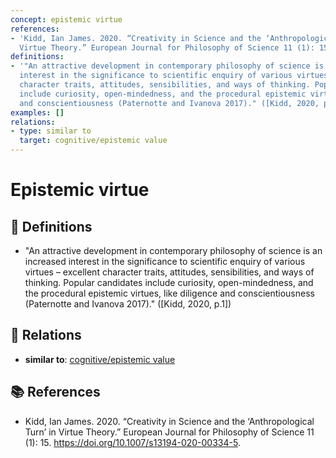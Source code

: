 ```yaml
---
concept: epistemic virtue
references:
- 'Kidd, Ian James. 2020. “Creativity in Science and the ‘Anthropological Turn’ in
  Virtue Theory.” European Journal for Philosophy of Science 11 (1): 15. https://doi.org/10.1007/s13194-020-00334-5.'
definitions:
- '"An attractive development in contemporary philosophy of science is an increased
  interest in the significance to scientific enquiry of various virtues – excellent
  character traits, attitudes, sensibilities, and ways of thinking. Popular candidates
  include curiosity, open-mindedness, and the procedural epistemic virtues, like diligence
  and conscientiousness (Paternotte and Ivanova 2017)." ([Kidd, 2020, p.1])'
examples: []
relations:
- type: similar to
  target: cognitive/epistemic value
---
```


# Epistemic virtue

## 📖 Definitions

- "An attractive development in contemporary philosophy of science is an increased interest in the significance to scientific enquiry of various virtues – excellent character traits, attitudes, sensibilities, and ways of thinking. Popular candidates include curiosity, open-mindedness, and the procedural epistemic virtues, like diligence and conscientiousness (Paternotte and Ivanova 2017)." ([Kidd, 2020, p.1])

## 🔗 Relations

- **similar to**: [cognitive/epistemic value](./cognitive-epistemic-value.md)

## 📚 References

- Kidd, Ian James. 2020. “Creativity in Science and the ‘Anthropological Turn’ in Virtue Theory.” European Journal for Philosophy of Science 11 (1): 15. https://doi.org/10.1007/s13194-020-00334-5.
